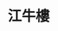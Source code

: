 ---
title: "江牛樓"
description: "江牛樓"
layout: shop
keywords:
  - 美食競賽
  - 台灣美食
  - 美食精選
datePublished: "2025-06-30"
dateModified: "2025-07-04"
city: "台北市"
district: "大同區"
address: "台北市大同區民樂街6號"
phone: ""
geo: "25.055712283156602, 121.5108171826953"
google_map: "https://maps.app.goo.gl/HeZwPDgFPksGptQd8"
footinder: "https://footinder.com.tw/%e5%8f%b0%e5%8c%97%e5%b8%82%e5%a4%a7%e5%90%8c%e5%8d%80/362146/"
official: "https://www.facebook.com/profile.php?id=61552768012922"
award:
  - name: "500盤"
    year: "2024"
    entries:
      - dishes:
          - "紅燒刀削牛肉麵"

---
